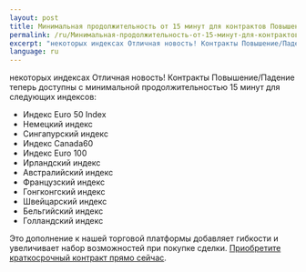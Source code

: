 ```yaml
---
layout: post
title: Минимальная продолжительность от 15 минут для контрактов Повышение/Падение на  
permalink: /ru/Минимальная-продолжительность-от-15-минут-для-контрактов-Повышение-Падение-на
excerpt: "некоторых индексах Отличная новость! Контракты Повышение/Падение теперь доступны с минимальной продолжительностью 15 минут для следующих индексов:"
language: ru
---
```


некоторых индексах Отличная новость! Контракты Повышение/Падение теперь доступны с минимальной продолжительностью 15 минут для следующих индексов:

* Индекс Euro 50 Index
* Немецкий индекс
* Сингапурский индекс
* Индекс Canada60
* Индекс Euro 100
* Ирландский индекс
* Австралийский индекс
* Французский индекс
* Гонгконгский индекс
* Швейцарский индекс
* Бельгийский индекс
* Голландский индекс

Это дополнение к нашей торговой платформы добавляет гибкости и увеличивает набор возможностей при покупке сделки. [Приобретите краткосрочный контракт прямо сейчас](https://www.binary.com/c/trade.cgi?market=indices&time=15m&form_name=risefall&expiry_&amount_&H=S0P&currency=USD&underlying_symbol=SX5E&amount=100&date_&&l=RU&utm_medium=social&utm_source=blog&utm_content=whatsnew).
